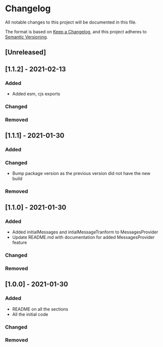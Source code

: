 # Changelog

All notable changes to this project will be documented in this file.

The format is based on [Keep a Changelog](https://keepachangelog.com/en/1.0.0/),
and this project adheres to [Semantic Versioning](https://semver.org/spec/v2.0.0.html).

## [Unreleased]

## [1.1.2] - 2021-02-13

### Added

- Added esm, cjs exports

### Changed

### Removed

## [1.1.1] - 2021-01-30

### Added

### Changed

- Bump package version as the previous version did not have the new build

### Removed

## [1.1.0] - 2021-01-30

### Added

- Added initialMessages and intialMessageTranform to MessagesProvider
- Update README.md with documentation for added MessagesProvider feature

### Changed

### Removed

## [1.0.0] - 2021-01-30

### Added

- README on all the sections
- All the initial code

### Changed

### Removed
